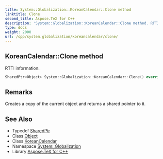 ```yaml
---
title: System::Globalization::KoreanCalendar::Clone method
linktitle: Clone
second_title: Aspose.TeX for C++
description: 'System::Globalization::KoreanCalendar::Clone method. RTTI information in C++.'
type: docs
weight: 2000
url: /cpp/system.globalization/koreancalendar/clone/
---
```

## KoreanCalendar::Clone method


RTTI information.

```cpp
SharedPtr<Object> System::Globalization::KoreanCalendar::Clone() override
```

## Remarks


Creates a copy of the current object and returns a shared pointer to it. 
## See Also

* Typedef [SharedPtr](../../../system/sharedptr/)
* Class [Object](../../../system/object/)
* Class [KoreanCalendar](../)
* Namespace [System::Globalization](../../)
* Library [Aspose.TeX for C++](../../../)

